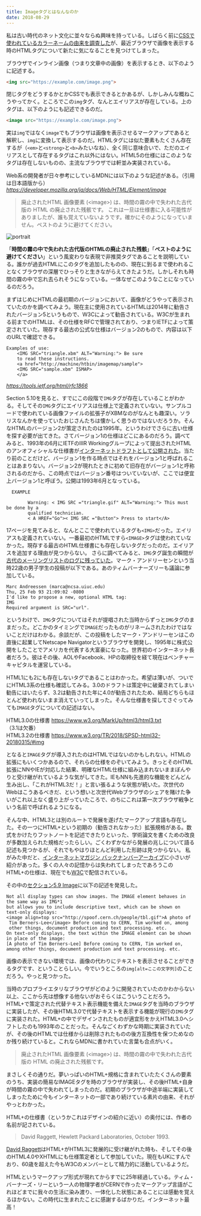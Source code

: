 ```yaml
---
title: Imageタグとはなんなのか
date: 2018-08-29
---
```


私は古い時代のネット文化に並々ならぬ興味を持っている。しばらく前に[CSSで使われているカラーネームの由来を調査した](/post/1515424331/)が、最近ブラウザで画像を表示する時のHTMLタグについて新たに気になることを見つけてしまった。

ブラウザでインライン画像（つまり文章中の画像）を表示するとき、以下のように記述する。
```html
<img src="https://example.com/image.png">
```
閉じタグをどうするかとかCSSでも表示できるとかあるが、しかしみんな概ねこうやってかく。ところでこの`img`タグ、なんとエイリアスが存在している。上のタグは、以下のようにも記述できるのだ。
```html
<image src="https://example.com/image.png"> 
```
実は`img`ではなく`image`でもブラウザは画像を表示させるマークアップであると解釈し、`img`に変換して表示するのだ。HTMLタグには似た要素もたくさん存在するが（`<em>`と`<strong>`と`<b>`みたいなね）、全く同じ意味合いで、ただのエイリアスとして存在するタグはこれ以外にはない。HTML5の仕様にはこのようなタグは存在しないものの、主流なブラウザでは軒並み実装されている。

Web系の開発者が日々参考にしているMDNには以下のような記述がある。（引用は日本語版から）
*https://developer.mozilla.org/ja/docs/Web/HTML/Element/image*

> 廃止されたHTML 画像要素 (\<image\>) は、時間の霧の中で失われた古代版の HTML の廃止された残骸です。
> これは一旦は仕様書に入る可能性がありましたが、誰も覚えていないようです。確かにそのようになっていません。ペストのように避けてください。

![portrait](https://upload.wikimedia.org/wikipedia/commons/e/ea/Paul_F%C3%BCrst%2C_Der_Doctor_Schnabel_von_Rom_%28coloured_version%29.png "ペストマスク。鼻の前についた部分には香辛料をいれていたという")

「**時間の霧の中で失われた古代版のHTMLの廃止された残骸**」「**ペストのように避けてください**」という風変わりな表現で非推奨タグであることを説明している。誰かが過去HTMLにこのタグを追加したものの、現在に到るまで使われることなくブラウザの深層でひっそりと生きながらえてきたようだ。しかしそれも時間の霧の中で忘れ去られそうになっている。一体なぜこのようなことになっているのだろう。

まずはじめにHTMLの最初期のバージョンにおいて、画像がどうやって表示されていたのかを調べてみよう。現在主に使用されているHTMLは2014年に勧告されたバージョン5というもので、W3Cによって勧告されている。W3Cが生まれる前までのHTMLは、その仕様をRFCで管理されており、つまりIETFによって策定されていた。現存する最古の公式な仕様はバージョン2のもので、内容は以下のURLで確認できる。

```
Examples of use:
    <IMG SRC="triangle.xbm" ALT="Warning:"> Be sure
    to read these instructions.
    <a href="http://machine/htbin/imagemap/sample">
    <IMG SRC="sample.xbm" ISMAP>
    </a>
```
*https://tools.ietf.org/html/rfc1866*

Section 5.10を見ると、すでにこの段階で`IMG`タグが存在していることがわかる。そしてその`IMG`タグにエイリアスは仕様上で定義されていない。サンプルコードで使われている画像ファイルの拡張子がXBMなのがなんとも趣深い。ソラリスなんかを使っていたおじさんたちは懐かしく思うのではないだろうか。そんなHTMLのバージョン2が策定されたのは1995年。というわけでさらに古い仕様を探す必要が出てきた。さてバージョン1の仕様はどこにあるのだろう。調べてみると、1993年の6月にIETFのIIIR Workingグループによって提出されたHTMLのアンオフィシャルな仕様書が[インターネットドラフトとして公開された](https://www.w3.org/MarkUp/draft-ietf-iiir-html-01.txt)。当たり前のことだけど、バージョン1を作る時点ではそれをバージョン1と呼ばれることはあまりない。バージョン2が現れたときに初めて旧存在がバージョン1と呼称されるのだから、この時点ではバージョン番号はついていないが、ここでは便宜上バージョン1と呼ぼう。公開は1993年6月となっている。

```
  EXAMPLE
  
        Warning: < IMG SRC ="triangle.gif" ALT="Warning:"> This must be done by a
        qualified technician.
        < A HREF="Go">< IMG SRC ="Button"> Press to start</A>
```

17ページを見てみると、なんとここで使われているタグも`<IMG>`だった。エイリアスも定義されていない。一番最初のHTMLですら`<IMAGE>`タグは使われていなかった。現存する最古のHTML仕様書にも存在しないタグだったのだ。エイリアスを追加する理由が見つからない。
さらに調べてみると、`IMG`タグ誕生の瞬間が[古代のメーリングリストのログに残っていた](http://1997.webhistory.org/www.lists/www-talk.1993q1/0182.html)。マーク・アンドリーセンという当時22歳の男子学生の投稿が以下である。あのティムバーナーズリーも議論に参加している。
```
Marc Andreessen (marca@ncsa.uiuc.edu)
Thu, 25 Feb 93 21:09:02 -0800
I'd like to propose a new, optional HTML tag:
IMG
Required argument is SRC="url". 
```

というわけで、`IMG`タグについてはそれが提唱された当時からずっと`IMG`タグのままだった。どこかのタイミングで`IMAGE`だったものがリネームされたわけではないことだけはわかる。余談だが、この投稿をしたマーク・アンドリーセンはこの直後に起業してNetscape Navigatorというブラウザを開発し、1995年に株式公開をしたことでアメリカを代表する大富豪になった。世界初のインターネット長者だろう。彼はその後、AOLやFacebook、HPの取締役を経て現在はベンチャーキャピタルを運営している。

HTML1にも2にも存在しないタグであることはわかった。希望は薄いが、ついでにHTML3系の仕様も確認してみる。3.0のドラフトは策定中に破棄されてしまい勧告にはいたらず、3.2は勧告された年に4.0が勧告されたため、結局どちらもほとんど使われないまま消えていってしまった。そんな仕様書を探してさぐってみても`IMAGE`タグについての記述はない。

HTML3.0の仕様書 <https://www.w3.org/MarkUp/html3/html3.txt><br>
（3.1は欠番）<br>
HTML3.2の仕様書 <https://www.w3.org/TR/2018/SPSD-html32-20180315/#img><br>

となると`IMAGE`タグが導入されたのはHTMLではないのかもしれない。HTMLの拡張にもいくつかあるので、それらの仕様をのぞいてみよう。きっとそのHTML拡張にNNやIEが対応した結果、明確なHTML仕様に組み込まれないままぼんやりと受け継がれているような気がしてきた。IEもNNも先進的な機能をどんどん生み出し、「これがHTML3だ！」と言い張るような状態が続いた。次世代のWebはこうあるべきだ、という想いと次世代Webブラウザのシェアを賭けた争いがこれ以上なく盛り上がっていたころで、のちにこれは第一次ブラウザ戦争という名前で呼ばれるようになる。

そんな中、HTML3とは別のルートで発展を遂げたマークアップ言語も存在した。その一つにHTML+という初期の（勧告されなかった）拡張規格がある。数式をかけたりフットノートを記述できたりといった、学術論文を書くための改良が多数加えられた規格だったらしい。ごくわずかながら発展の兆しについて語る記述も見つかるが、それでもやはりほとんど利用した形跡は見つからない。
私がみた中だと、[インターネットマガジン バックナンバーアーカイブ](https://i.impressrd.jp/files/images/bn/pdf/im199502-036-sp1.pdf)に小さいが紹介があった。多くの人々の記憶からは失われてしまったであろうこのHTML+の仕様は、現在でも[W3C](https://www.w3.org/MarkUp/HTMLPlus/htmlplus_1.html)で配信されている。

その中の[セクション5.9 Image](https://www.w3.org/MarkUp/HTMLPlus/htmlplus_21.html)に以下の記述を発見した。
```
Not all display types can show images. The IMAGE element behaves in the same way as IMG*1
but allows you to include descriptive text, which can be shown on text-only displays:
<image align=top src="http://spoof.cern.ch/people/tbl.gif">A photo of
 Tim Berners-Lee</image> Before coming to CERN, Tim worked on, among
 other things, document production and text processing. etc.
On text-only displays, the text within the IMAGE element can be shown in place of the image:
[A photo of Tim Berners-Lee] Before coming to CERN, Tim worked on, 
among other things, document production and text processing. etc.
```
画像の表示できない環境では、画像の代わりにテキストを表示させることができるタグです、ということらしい。今でいうところの`img[alt=ここの文字列]`のことだろう。やっと見つかった。

当時のプロプライエタリなブラウザがどのように開発されていたのかわからない以上、ここから先は想像する他ないがおそらくはこういうことだろう。HTML+で策定された代替テキスト表示機能を備えた`IMAGE`タグを当時のブラウザに実装したが、その後HTML3.0で代替テキストを表示する機能が現行の`IMG`タグに実装された。HTML+の中でデザインされたものが適宜形をかえHTML3.0へシフトしたのも1993年のことだった。そんなごくわずかな時期に実装されていたが、その後のHTMLでは仕様からは削除されたものの後方互換性を保つためなのか残り続けていると。これならMDNに書かれていた言葉も合点がいく。

> 廃止されたHTML 画像要素 (\<image\>) は、時間の霧の中で失われた古代版の HTML の廃止された残骸です。

まさしくその通りだ。夢いっぱいのHTML+規格に含まれていたたくさんの要素のうち、実装の簡易なIMAGEタグを時のブラウザが実装し、その後HTML+自身が時間の霧の中で失われてしまったのだ。初期のブラウザが中途半端に実装してしまったために今もインターネットの一部であり続けている素片の由来、それがやっとわかった。

HTML+の仕様書（というかこれはデザインの紹介に近い）の奥付には、作者の名前が記されている。

> David Raggett, Hewlett Packard Laboratories, October 1993.

[David Raggett](https://en.wikipedia.org/wiki/Dave_Raggett)はHTML+がHTML3に発展的に受け継がれた時も、そしてその後のHTML4.0やXHTMLにも仕様策定者として参加していた。現在もUKにすんでおり、60歳を超えた今もW3Cのメンバーとして精力的に活動しているようだ。

HTMLというマークアップ形式が現れてからすでに25年経過している。ティム・バーナーズ・リーという一人の物理学者がCERNで作ったマークアップ言語がこれほどまでに我々の生活に染み渡り、一体化した状態にあることには感動を覚えるほかない。この時代に生まれたことに感謝するばかりだ。インターネット最高！


